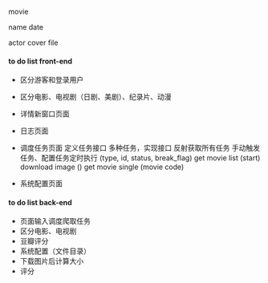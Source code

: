
movie

name
date

actor
cover
file

#### to do list front-end
- 区分游客和登录用户
- 区分电影、电视剧（日剧、美剧）、纪录片、动漫
- 详情新窗口页面
- 日志页面
- 调度任务页面
定义任务接口
多种任务，实现接口
反射获取所有任务
手动触发任务、配置任务定时执行
(type, id, status, break_flag)
get movie list (start)
download image ()
get movie single (movie code)

- 系统配置页面

#### to do list back-end
- 页面输入调度爬取任务
- 区分电影、电视剧
- 豆瓣评分
- 系统配置（文件目录）
- 下载图片后计算大小
- 评分

